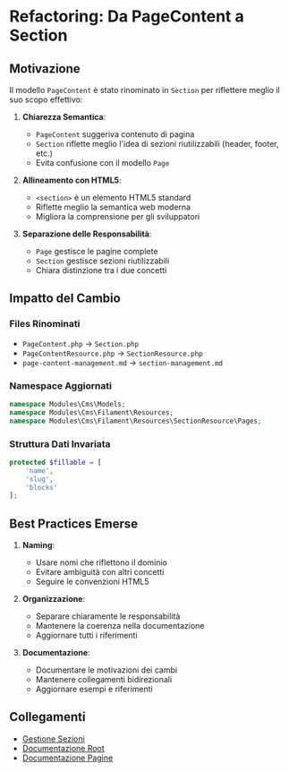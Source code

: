 # Refactoring: Da PageContent a Section

## Motivazione
Il modello `PageContent` è stato rinominato in `Section` per riflettere meglio il suo scopo effettivo:

1. **Chiarezza Semantica**:
   - `PageContent` suggeriva contenuto di pagina
   - `Section` riflette meglio l'idea di sezioni riutilizzabili (header, footer, etc.)
   - Evita confusione con il modello `Page`

2. **Allineamento con HTML5**:
   - `<section>` è un elemento HTML5 standard
   - Riflette meglio la semantica web moderna
   - Migliora la comprensione per gli sviluppatori

3. **Separazione delle Responsabilità**:
   - `Page` gestisce le pagine complete
   - `Section` gestisce sezioni riutilizzabili
   - Chiara distinzione tra i due concetti

## Impatto del Cambio

### Files Rinominati
- `PageContent.php` → `Section.php`
- `PageContentResource.php` → `SectionResource.php`
- `page-content-management.md` → `section-management.md`

### Namespace Aggiornati
```php
namespace Modules\Cms\Models;
namespace Modules\Cms\Filament\Resources;
namespace Modules\Cms\Filament\Resources\SectionResource\Pages;
```

### Struttura Dati Invariata
```php
protected $fillable = [
    'name',
    'slug',
    'blocks'
];
```

## Best Practices Emerse

1. **Naming**:
   - Usare nomi che riflettono il dominio
   - Evitare ambiguità con altri concetti
   - Seguire le convenzioni HTML5

2. **Organizzazione**:
   - Separare chiaramente le responsabilità
   - Mantenere la coerenza nella documentazione
   - Aggiornare tutti i riferimenti

3. **Documentazione**:
   - Documentare le motivazioni dei cambi
   - Mantenere collegamenti bidirezionali
   - Aggiornare esempi e riferimenti

## Collegamenti
- [Gestione Sezioni](../section-management.md)
- [Documentazione Root](../../../../../docs/sections.md)
- [Documentazione Pagine](../page-management.md) 

